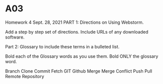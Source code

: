 # A03
Homework 4 Sept. 28, 2021
PART 1: Directions on Using Webstorm.

Add a step by step set of directions. Include URLs of any downloaded software. 

 

Part 2: Glossary to include these terms in a bulleted list.

Bold each of the Glossary words as you use them.  Bold ONLY the glossary word.

Branch
Clone
Commit
Fetch
GIT
Github
Merge
Merge Conflict
Push
Pull
Remote
Repository
